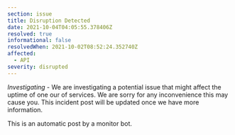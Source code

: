 ```yaml
---
section: issue
title: Disruption Detected
date: 2021-10-04T04:05:55.378406Z
resolved: true
informational: false
resolvedWhen: 2021-10-02T08:52:24.352740Z
affected:
  - API
severity: disrupted
---
```

*Investigating* - We are investigating a potential issue that might affect the uptime of one our of services. We are sorry for any inconvenience this may cause you. This incident post will be updated once we have more information.

This is an automatic post by a monitor bot.
        